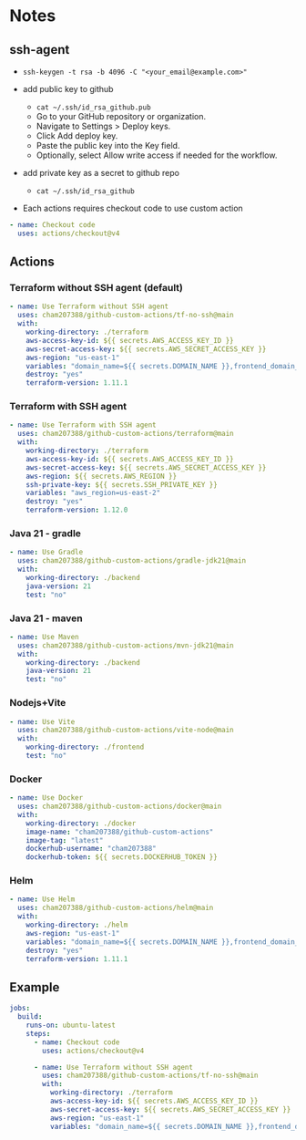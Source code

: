 # Notes

## ssh-agent

- `ssh-keygen -t rsa -b 4096 -C "<your_email@example.com>"`
- add public key to github
  - `cat ~/.ssh/id_rsa_github.pub`
  - Go to your GitHub repository or organization.
  - Navigate to Settings > Deploy keys.
  - Click Add deploy key.
  - Paste the public key into the Key field.
  - Optionally, select Allow write access if needed for the workflow.

- add private key as a secret to github repo
  - `cat ~/.ssh/id_rsa_github`

- Each actions requires checkout code to use custom action

```yaml
- name: Checkout code
  uses: actions/checkout@v4
```

## Actions

### Terraform without SSH agent (default)

```yaml
- name: Use Terraform without SSH agent
  uses: cham207388/github-custom-actions/tf-no-ssh@main
  with:
    working-directory: ./terraform
    aws-access-key-id: ${{ secrets.AWS_ACCESS_KEY_ID }}
    aws-secret-access-key: ${{ secrets.AWS_SECRET_ACCESS_KEY }}
    aws-region: "us-east-1"
    variables: "domain_name=${{ secrets.DOMAIN_NAME }},frontend_domain_name=course.${{ secrets.DOMAIN_NAME }},api_domain_name=api.${{ secrets.DOMAIN_NAME }}"      
    destroy: "yes"
    terraform-version: 1.11.1
```

### Terraform with SSH agent

```yaml
- name: Use Terraform with SSH agent
  uses: cham207388/github-custom-actions/terraform@main
  with:
    working-directory: ./terraform
    aws-access-key-id: ${{ secrets.AWS_ACCESS_KEY_ID }}
    aws-secret-access-key: ${{ secrets.AWS_SECRET_ACCESS_KEY }}
    aws-region: ${{ secrets.AWS_REGION }}
    ssh-private-key: ${{ secrets.SSH_PRIVATE_KEY }}
    variables: "aws_region=us-east-2"
    destroy: "yes"
    terraform-version: 1.12.0
```

### Java 21 - gradle

```yaml
- name: Use Gradle
  uses: cham207388/github-custom-actions/gradle-jdk21@main
  with:
    working-directory: ./backend
    java-version: 21
    test: "no"
```

### Java 21 - maven

```yaml
- name: Use Maven
  uses: cham207388/github-custom-actions/mvn-jdk21@main
  with:
    working-directory: ./backend
    java-version: 21
    test: "no"
```

### Nodejs+Vite

```yaml
- name: Use Vite
  uses: cham207388/github-custom-actions/vite-node@main
  with:
    working-directory: ./frontend
    test: "no"
```

### Docker

```yaml
- name: Use Docker
  uses: cham207388/github-custom-actions/docker@main
  with:
    working-directory: ./docker
    image-name: "cham207388/github-custom-actions"
    image-tag: "latest"
    dockerhub-username: "cham207388"
    dockerhub-token: ${{ secrets.DOCKERHUB_TOKEN }}
```

### Helm

```yaml
- name: Use Helm
  uses: cham207388/github-custom-actions/helm@main
  with:
    working-directory: ./helm
    aws-region: "us-east-1"
    variables: "domain_name=${{ secrets.DOMAIN_NAME }},frontend_domain_name=course.${{ secrets.DOMAIN_NAME }},api_domain_name=api.${{ secrets.DOMAIN_NAME }}"
    destroy: "yes"
    terraform-version: 1.11.1
```

## Example

```yaml
jobs:
  build:
    runs-on: ubuntu-latest
    steps:
      - name: Checkout code
        uses: actions/checkout@v4

      - name: Use Terraform without SSH agent
        uses: cham207388/github-custom-actions/tf-no-ssh@main
        with:
          working-directory: ./terraform
          aws-access-key-id: ${{ secrets.AWS_ACCESS_KEY_ID }}
          aws-secret-access-key: ${{ secrets.AWS_SECRET_ACCESS_KEY }}
          aws-region: "us-east-1"
          variables: "domain_name=${{ secrets.DOMAIN_NAME }},frontend_domain_name=course.${{ secrets.DOMAIN_NAME }},api_domain_name=api.${{ secrets.DOMAIN_NAME }}"      
```
